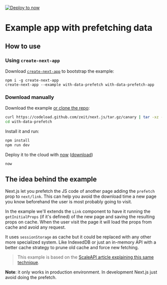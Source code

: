 [![Deploy to now](https://deploy.now.sh/static/button.svg)](https://deploy.now.sh/?repo=https://github.com/zeit/next.js/tree/master/examples/with-data-prefetch)
# Example app with prefetching data

## How to use

### Using `create-next-app`

Download [`create-next-app`](https://github.com/segmentio/create-next-app) to bootstrap the example:

```
npm i -g create-next-app
create-next-app --example with-data-prefetch with-data-prefetch-app
```

### Download manually

Download the example [or clone the repo](https://github.com/zeit/next.js):

```bash
curl https://codeload.github.com/zeit/next.js/tar.gz/canary | tar -xz --strip=2 next.js-canary/examples/with-data-prefetch
cd with-data-prefetch
```

Install it and run:

```bash
npm install
npm run dev
```

Deploy it to the cloud with [now](https://zeit.co/now) ([download](https://zeit.co/download))

```bash
now
```

## The idea behind the example

Next.js let you prefetch the JS code of another page adding the `prefetch` prop to `next/link`. This can help you avoid the download time a new page you know beforehand the user is most probably going to visit.

In the example we'll extends the `Link` component to have it running the `getInitialProps` (if it's defined) of the new page and saving the resulting props on cache. When the user visit the page it will load the props from cache and avoid any request.

It uses `sessionStorage` as cache but it could be replaced with any other more specialized system. Like IndexedDB or just an in-memory API with a better cache strategy to prune old cache and force new fetching.

> This example is based on the [ScaleAPI article explaining this same technique](https://www.scaleapi.com/blog/increasing-the-performance-of-dynamic-next-js-websites).

**Note**: it only works in production environment. In development Next.js just avoid doing the prefetch.
